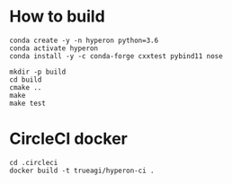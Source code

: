 # How to build

```
conda create -y -n hyperon python=3.6
conda activate hyperon
conda install -y -c conda-forge cxxtest pybind11 nose

mkdir -p build
cd build
cmake ..
make
make test
```

# CircleCI docker

```
cd .circleci
docker build -t trueagi/hyperon-ci .
```
